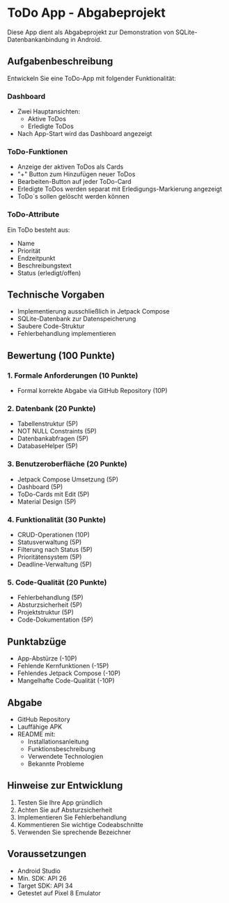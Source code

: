# ToDo App - Abgabeprojekt

Diese App dient als Abgabeprojekt zur Demonstration von SQLite-Datenbankanbindung in Android.

## Aufgabenbeschreibung

Entwickeln Sie eine ToDo-App mit folgender Funktionalität:


### Dashboard
- Zwei Hauptansichten:
    - Aktive ToDos
    - Erledigte ToDos
- Nach App-Start wird das Dashboard angezeigt

### ToDo-Funktionen
- Anzeige der aktiven ToDos als Cards
- "+" Button zum Hinzufügen neuer ToDos
- Bearbeiten-Button auf jeder ToDo-Card
- Erledigte ToDos werden separat mit Erledigungs-Markierung angezeigt
- ToDo´s sollen gelöscht werden können

### ToDo-Attribute
Ein ToDo besteht aus:
- Name
- Priorität
- Endzeitpunkt
- Beschreibungstext
- Status (erledigt/offen)

## Technische Vorgaben
- Implementierung ausschließlich in Jetpack Compose
- SQLite-Datenbank zur Datenspeicherung
- Saubere Code-Struktur
- Fehlerbehandlung implementieren

## Bewertung (100 Punkte)

### 1. Formale Anforderungen (10 Punkte)
- Formal korrekte Abgabe via GitHub Repository (10P)

### 2. Datenbank (20 Punkte)
- Tabellenstruktur (5P)
- NOT NULL Constraints (5P)
- Datenbankabfragen (5P)
- DatabaseHelper (5P)

### 3. Benutzeroberfläche (20 Punkte)
- Jetpack Compose Umsetzung (5P)
- Dashboard (5P)
- ToDo-Cards mit Edit (5P)
- Material Design (5P)

### 4. Funktionalität (30 Punkte)
- CRUD-Operationen (10P)
- Statusverwaltung (5P)
- Filterung nach Status (5P)
- Prioritätensystem (5P)
- Deadline-Verwaltung (5P)

### 5. Code-Qualität (20 Punkte)
- Fehlerbehandlung (5P)
- Absturzsicherheit (5P)
- Projektstruktur (5P)
- Code-Dokumentation (5P)

## Punktabzüge
- App-Abstürze (-10P)
- Fehlende Kernfunktionen (-15P)
- Fehlendes Jetpack Compose (-10P)
- Mangelhafte Code-Qualität (-10P)

## Abgabe
- GitHub Repository
- Lauffähige APK
- README mit:
    - Installationsanleitung
    - Funktionsbeschreibung
    - Verwendete Technologien
    - Bekannte Probleme

## Hinweise zur Entwicklung
1. Testen Sie Ihre App gründlich
2. Achten Sie auf Absturzsicherheit
3. Implementieren Sie Fehlerbehandlung
4. Kommentieren Sie wichtige Codeabschnitte
5. Verwenden Sie sprechende Bezeichner

## Voraussetzungen
- Android Studio
- Min. SDK: API 26
- Target SDK: API 34
- Getestet auf Pixel 8 Emulator